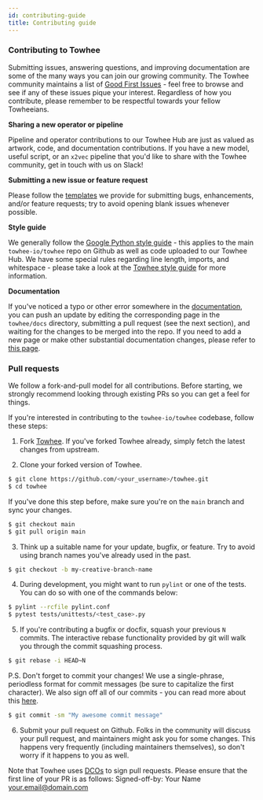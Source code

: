 ```yaml
---
id: contributing-guide
title: Contributing guide
---
```


### Contributing to Towhee

Submitting issues, answering questions, and improving documentation are some of the many ways you can join our growing community. The Towhee community maintains a list of [Good First Issues](https://github.com/towhee-io/towhee/contribute) - feel free to browse and see if any of these issues pique your interest. Regardless of how you contribute, please remember to be respectful towards your fellow Towheeians.

**Sharing a new operator or pipeline**

Pipeline and operator contributions to our Towhee Hub are just as valued as artwork, code, and documentation contributions. If you have a new model, useful script, or an `x2vec` pipeline that you'd like to share with the Towhee community, get in touch with us on Slack!

**Submitting a new issue or feature request**

Please follow the [templates](https://github.com/towhee-io/towhee/issues/new/choose) we provide for submitting bugs, enhancements, and/or feature requests; try to avoid opening blank issues whenever possible.

**Style guide**

We generally follow the [Google Python style guide](https://google.github.io/styleguide/pyguide.html) - this applies to the main `towhee-io/towhee` repo on Github as well as code uploaded to our Towhee Hub. We have some special rules regarding line length, imports, and whitespace - please take a look at the [Towhee style guide](https://github.com/towhee-io/towhee/STYLE_GUIDE.md) for more information.

**Documentation**

If you've noticed a typo or other error somewhere in the [documentation](https://docs.towhee.io), you can push an update by editing the corresponding page in the `towhee/docs` directory, submitting a pull request (see the next section), and waiting for the changes to be merged into the repo. If you need to add a new page or make other substantial documentation changes, please refer to [this page](./adding-new-doc.md).

### Pull requests

We follow a fork-and-pull model for all contributions. Before starting, we strongly recommend looking through existing PRs so you can get a feel for things.

If you're interested in contributing to the `towhee-io/towhee` codebase, follow these steps:

1. Fork [Towhee](https://github.com/towhee-io/towhee). If you've forked Towhee already, simply fetch the latest changes from upstream.

2. Clone your forked version of Towhee.

```bash
$ git clone https://github.com/<your_username>/towhee.git
$ cd towhee
```

If you've done this step before, make sure you're on the `main` branch and sync your changes.

```bash
$ git checkout main
$ git pull origin main
```

3. Think up a suitable name for your update, bugfix, or feature. Try to avoid using branch names you've already used in the past.

```bash
$ git checkout -b my-creative-branch-name
```

4. During development, you might want to run `pylint` or one of the tests. You can do so with one of the commands below:

```bash
$ pylint --rcfile pylint.conf
$ pytest tests/unittests/<test_case>.py
```

5. If you're contributing a bugfix or docfix, squash your previous `N` commits. The interactive rebase functionality provided by git will walk you through the commit squashing process.

```bash
$ git rebase -i HEAD~N
```

P.S. Don't forget to commit your changes! We use a single-phrase, periodless format for commit messages (be sure to capitalize the first character). We also sign off all of our commits - you can read more about this [here](https://dlorenc.medium.com/should-you-sign-git-commits-f068b07e1b1f).

```bash
$ git commit -sm "My awesome commit message"
```

6. Submit your pull request on Github. Folks in the community will discuss your pull request, and maintainers might ask you for some changes. This happens very frequently (including maintainers themselves), so don't worry if it happens to you as well.

Note that Towhee uses [DCOs](https://developercertificate.org/) to sign pull requests. Please ensure that the first line of your PR is as follows: Signed-off-by: Your Name your.email@domain.com
